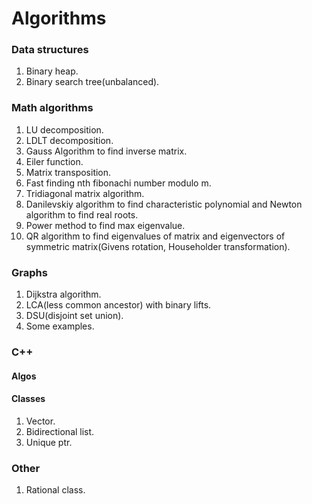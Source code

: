 # Algorithms

### Data structures

1. Binary heap.
2. Binary search tree(unbalanced).

### Math algorithms

1. LU decomposition.
2. LDLT decomposition.
3. Gauss Algorithm to find inverse matrix.
4. Eiler function.
5. Matrix transposition.
6. Fast finding nth fibonachi number modulo m.
7. Tridiagonal matrix algorithm.
8. Danilevskiy algorithm to find characteristic polynomial and
Newton algorithm to find real roots.
9. Power method to find max eigenvalue.
10. QR algorithm to find eigenvalues of matrix and
eigenvectors of symmetric matrix(Givens rotation, Householder transformation).

### Graphs

1. Dijkstra algorithm.
2. LCA(less common ancestor) with binary lifts.
3. DSU(disjoint set union).
4. Some examples.

### C++

#### Algos

#### Classes

1. Vector.
2. Bidirectional list.
3. Unique ptr.

### Other

1. Rational class.
